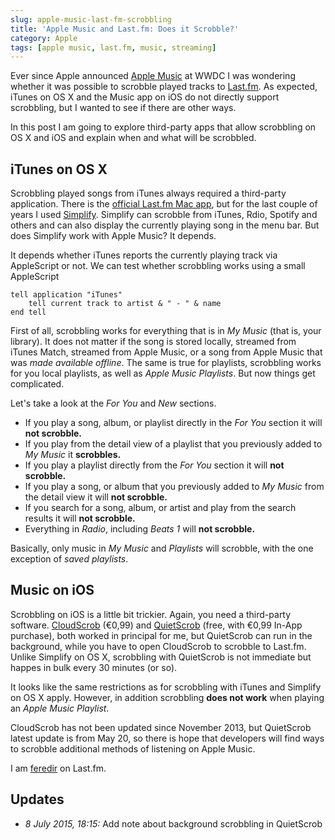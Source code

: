 ```yaml
---
slug: apple-music-last-fm-scrobbling
title: 'Apple Music and Last.fm: Does it Scrobble?'
category: Apple
tags: [apple music, last.fm, music, streaming]
---
```


Ever since Apple announced [Apple Music](https://www.apple.com/music/) at WWDC I was wondering whether it was possible to scrobble played tracks to [Last.fm](http://last.fm). As expected, iTunes on OS X and the Music app on iOS do not directly support scrobbling, but I wanted to see if there are other ways.

In this post I am going to explore third-party apps that allow scrobbling on OS X and iOS and explain when and what will be scrobbled.

## iTunes on OS X

Scrobbling played songs from iTunes always required a third-party application. There is the [official Last.fm Mac app](http://www.last.fm/download), but for the last couple of years I used [Simplify](https://geo.itunes.apple.com/us/app/simplify-for-spotify-rdio/id448003584?mt=12&uo=4&partnerId=11&at=11lSjE). Simplify can scrobble from iTunes, Rdio, Spotify and others and can also display the currently playing song in the menu bar. But does Simplify work with Apple Music? It depends.

It depends whether iTunes reports the currently playing track via AppleScript or not. We can test whether scrobbling works using a small AppleScript

```applescript
tell application "iTunes"
    tell current track to artist & " - " & name
end tell
```

First of all, scrobbling works for everything that is in _My Music_ (that is, your library). It does not matter if the song is stored locally, streamed from iTunes Match, streamed from Apple Music, or a song from Apple Music that was _made available offline_. The same is true for playlists, scrobbling works for you local playlists, as well as _Apple Music Playlists_. But now things get complicated.

Let's take a look at the _For You_ and _New_ sections.

- If you play a song, album, or playlist directly in the _For You_ section it will **not scrobble.**
- If you play from the detail view of a playlist that you previously added to _My Music_ it **scrobbles.**
- If you play a playlist directly from the _For You_ section it will **not scrobble.**
- If you play a song, or album that you previously added to _My Music_ from the detail view it will **not scrobble.**
- If you search for a song, album, or artist and play from the search results it will **not scrobble.**
- Everything in _Radio_, including _Beats 1_ will **not scrobble.**

Basically, only music in _My Music_ and _Playlists_ will scrobble, with the one exception of _saved playlists_.

## Music on iOS

Scrobbling on iOS is a little bit trickier. Again, you need a third-party software. [CloudScrob](https://geo.itunes.apple.com/us/app/cloudscrob-for-last.fm/id467016532?mt=8&uo=4&partnerId=11&at=11lSjE) (€0,99) and [QuietScrob](https://geo.itunes.apple.com/us/app/quietscrob-background-last.fm/id741599377?mt=8&uo=4&partnerId=11&at=11lSjE) (free, with €0,99 In-App purchase), both worked in principal for me, but QuietScrob can run in the background, while you have to open CloudScrob to scrobble to Last.fm. Unlike Simplify on OS X, scrobbling with QuietScrob is not immediate but happes in bulk every 30 minutes (or so).

It looks like the same restrictions as for scrobbling with iTunes and Simplify on OS X apply. However, in addition scrobbling **does not work** when playing an _Apple Music Playlist_.

CloudScrob has not been updated since November 2013, but QuietScrob latest update is from May 20, so there is hope that developers will find ways to scrobble additional methods of listening on Apple Music.

I am [feredir](http://www.last.fm/user/feredir) on Last.fm.

## Updates

- _8 July 2015, 18:15:_ Add note about background scrobbling in QuietScrob
